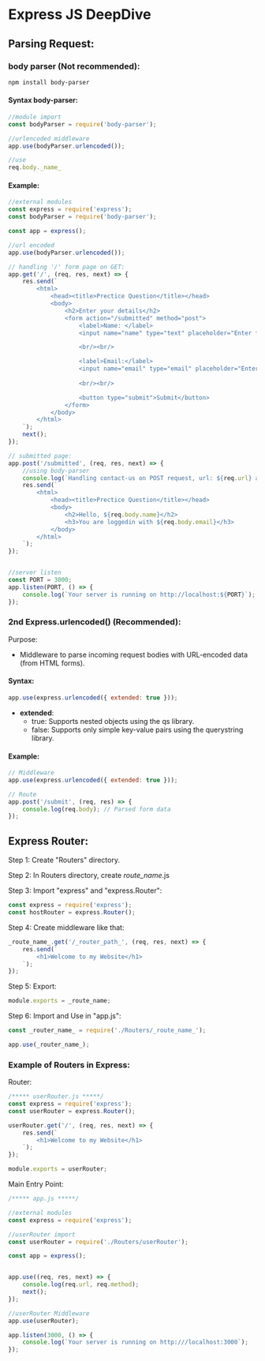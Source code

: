 # Express JS DeepDive

## Parsing Request:

### body parser (Not recommended):

```bash
npm install body-parser
```

#### Syntax body-parser:
```js
//module import
const bodyParser = require('body-parser');

//urlencoded middleware
app.use(bodyParser.urlencoded());

//use
req.body._name_
```

#### Example:
```js
//external modules
const express = require('express');
const bodyParser = require('body-parser');

const app = express();

//url encoded
app.use(bodyParser.urlencoded());

// handling '/' form page on GET:
app.get('/', (req, res, next) => {
    res.send(`
        <html>
            <head><title>Prectice Question</title></head>
            <body>
                <h2>Enter your details</h2>
                <form action="/submitted" method="post">
                    <label>Name: </label>
                    <input name="name" type="text" placeholder="Enter full name"> 

                    <br/><br/>

                    <label>Email:</label>
                    <input name="email" type="email" placeholder="Enter email address">
                    
                    <br/><br/>

                    <button type="submit">Submit</button>
                </form>
            </body>
        </html>
    `);
    next();
});

// submitted page:
app.post('/submitted', (req, res, next) => {
    //using body-parser
    console.log(`Handling contact-us on POST request, url: ${req.url} and method: ${req.method}, ${req.body.name}`);
    res.send(`
        <html>
            <head><title>Prectice Question</title></head>
            <body>
                <h2>Hello, ${req.body.name}</h2>
                <h3>You are loggedin with ${req.body.email}</h3>
            </body>
        </html>
    `);
});


//server listen
const PORT = 3000;
app.listen(PORT, () => {
    console.log(`Your server is running on http://localhost:${PORT}`);
});
```


### 2nd Express.urlencoded() (Recommended):
Purpose:
* Middleware to parse incoming request bodies with URL-encoded data (from HTML forms).

#### Syntax:
```js
app.use(express.urlencoded({ extended: true }));
```

* **extended**:
    * true: Supports nested objects using the qs library.
    * false: Supports only simple key-value pairs using the querystring library.

#### Example:
```js
// Middleware
app.use(express.urlencoded({ extended: true }));

// Route
app.post('/submit', (req, res) => {
    console.log(req.body); // Parsed form data
});
```


## Express Router:

Step 1: Create "Routers" directory.

Step 2: In Routers directory, create _route_name_.js

Step 3: Import "express" and "express.Router":
```js
const express = require('express');
const hostRouter = express.Router();
```

Step 4: Create middleware like that:
```js
_route_name_.get('/_router_path_', (req, res, next) => {
    res.send(`
        <h1>Welcome to my Website</h1>
    `);
});
```

Step 5: Export:
```js
module.exports = _route_name;
```

Step 6: Import and Use in "app.js":
```js
const _router_name_ = require('./Routers/_route_name_');

app.use(_router_name_);
```

### Example of Routers in Express:

Router:
```js
/***** userRouter.js *****/
const express = require('express');
const userRouter = express.Router();

userRouter.get('/', (req, res, next) => {
    res.send(`
        <h1>Welcome to my Website</h1>
    `);
});

module.exports = userRouter;
```

Main Entry Point:
```js
/***** app.js *****/

//external modules
const express = require('express');

//userRouter import
const userRouter = require('./Routers/userRouter');

const app = express();


app.use((req, res, next) => {
    console.log(req.url, req.method);
    next();
});

//userRouter Middleware
app.use(userRouter);

app.listen(3000, () => {
    console.log(`Your server is running on http:///localhost:3000`);
});
```